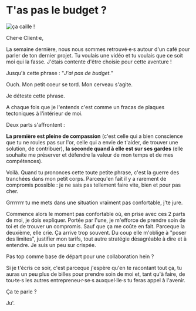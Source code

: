 # T'as pas le budget ? 

![ça caille !](https://github.com/Julia-barbelane/reflexions/blob/master/photos/et-toi-combien-tu-vaut.png)

Cher·e Client·e, 

La semaine dernière, nous nous sommes retrouvé·e·s autour d'un café pour parler de ton dernier projet. Tu voulais une vidéo et tu voulais que ce soit moi qui la fasse. J'étais contente d'être choisie pour cette aventure ! 

Jusqu'à cette phrase : "*J'ai pas de budget.*"

Ouch. Mon petit coeur se tord. Mon cerveau s'agite. 

Je déteste cette phrase. 

A chaque fois que je l'entends c'est comme un fracas de plaques tectoniques à l'intérieur de moi. 

Deux parts s'affrontent : 

**La première est pleine de compassion** (c'est celle qui a bien conscience que tu ne roules pas sur l'or, celle qui a envie de t'aider, de trouver une solution, de contribuer), **la seconde quand à elle est sur ses gardes** (elle souhaite me préserver et défendre la valeur de mon temps et de mes compétences).

Voilà. Quand tu prononces cette toute petite phrase, c'est la guerre des tranchées dans mon petit corps. Parcequ'en fait il y a rarement de compromis possible : je ne sais pas tellement faire vite, bien et pour pas cher.

Grrrrrrr tu me mets dans une situation vraiment pas confortable, j'te jure. 

Commence alors le moment pas confortable où, en prise avec ces 2 parts de moi, je dois expliquer. Portée par l'une, je m'efforce de prendre soin de toi et de trouver un compromis. Sauf que ça me coûte en fait. Parceque la deuxième, elle crie. Ça arrive trop souvent. Du coup elle m'oblige à "poser des limites", justifier mon tarifs, tout autre stratégie désagréable à dire et à entendre. Je suis un peu sur crispée.

Pas top comme base de départ pour une collaboration hein ? 

Si je t'écris ce soir, c'est parceque j'espère qu'en te racontant tout ça, tu auras un peu plus de billes pour prendre soin de moi et, tant qu'à faire, de tou·te·s les autres entrepreneu·r·se·s auxquel·lle·s tu feras appel à l'avenir.

Ça te parle ? 

Ju'.
